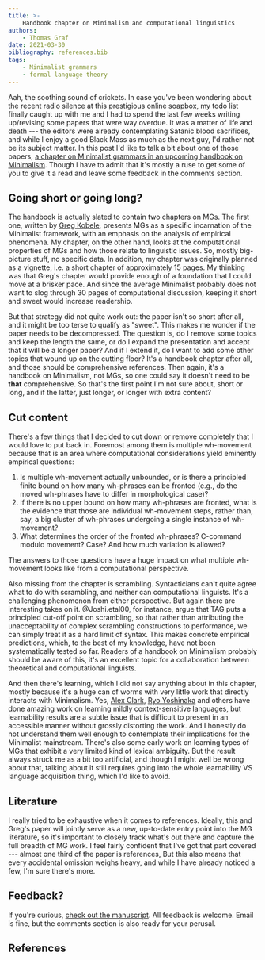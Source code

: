 ```yaml
---
title: >-
    Handbook chapter on Minimalism and computational linguistics
authors:
    - Thomas Graf
date: 2021-03-30
bibliography: references.bib
tags:
    - Minimalist grammars
    - formal language theory
---
```


<!-- START_SUMMARY_BLOCK -->
Aah, the soothing sound of crickets.
In case you've been wondering about the recent radio silence at this prestigious online soapbox, my todo list finally caught up with me and I had to spend the last few weeks writing up/revising some papers that were way overdue.
It was a matter of life and death --- the editors were already contemplating Satanic blood sacrifices, and while I enjoy a good Black Mass as much as the next guy, I'd rather not be its subject matter.
In this post I'd like to talk a bit about one of those papers, [a chapter on Minimalist grammars in an upcoming handbook on Minimalism](https://manuscripts.thomasgraf.net/chm).
Though I have to admit that it's mostly a ruse to get some of you to give it a read and leave some feedback in the comments section.
<!-- END_SUMMARY_BLOCK -->


## Going short or going long?

The handbook is actually slated to contain two chapters on MGs.
The first one, written by [Greg Kobele](https://home.uni-leipzig.de/gkobele/index.html), presents MGs as a specific incarnation of the Minimalist framework, with an emphasis on the analysis of empirical phenomena.
My chapter, on the other hand, looks at the computational properties of MGs and how those relate to linguistic issues.
So, mostly big-picture stuff, no specific data.
In addition, my chapter was originally planned as a vignette, i.e. a short chapter of approximately 15 pages.
My thinking was that Greg's chapter would provide enough of a foundation that I could move at a brisker pace.
And since the average Minimalist probably does not want to slog through 30 pages of computational discussion, keeping it short and sweet would increase readership.

But that strategy did not quite work out: the paper isn't so short after all, and it might be too terse to qualify as "sweet".
This makes me wonder if the paper needs to be decompressed.
The question is, do I remove some topics and keep the length the same, or do I expand the presentation and accept that it will be a longer paper?
And if I extend it, do I want to add some other topics that wound up on the cutting floor?
It's a handbook chapter after all, and those should be comprehensive references.
Then again, it's a handbook on Minimalism, not MGs, so one could say it doesn't need to be **that** comprehensive.
So that's the first point I'm not sure about, short or long, and if the latter, just longer, or longer with extra content?


## Cut content

There's a few things that I decided to cut down or remove completely that I would love to put back in.
Foremost among them is multiple wh-movement because that is an area where computational considerations yield eminently empirical questions:

1. Is multiple wh-movement actually unbounded, or is there a principled finite bound on how many wh-phrases can be fronted (e.g., do the moved wh-phrases have to differ in morphological case)?
1. If there is no upper bound on how many wh-phrases are fronted, what is the evidence that those are individual wh-movement steps, rather than, say, a big cluster of wh-phrases undergoing a single instance of wh-movement?
1. What determines the order of the fronted wh-phrases?
   C-command modulo movement?
   Case?
   And how much variation is allowed?

The answers to those questions have a huge impact on what multiple wh-movement looks like from a computational perspective.

Also missing from the chapter is scrambling.
Syntacticians can't quite agree what to do with scrambling, and neither can computational linguists.
It's a challenging phenomenon from either perspective.
But again there are interesting takes on it.
@Joshi.etal00, for instance, argue that TAG puts a principled cut-off point on scrambling, so that rather than attributing the unacceptability of complex scrambling constructions to performance, we can simply treat it as a hard limit of syntax.
This makes concrete empirical predictions, which, to the best of my knowledge, have not been systematically tested so far.
Readers of a handbook on Minimalism probably should be aware of this, it's an excellent topic for a collaboration between theoretical and computational linguists.

And then there's learning, which I did not say anything about in this chapter, mostly because it's a huge can of worms with very little work that directly interacts with Minimalism.
Yes, [Alex Clark](https://alexc17.github.io/), [Ryo Yoshinaka](http://www.iip.ist.i.kyoto-u.ac.jp/member/ry/) and others have done amazing work on learning mildly context-sensitive languages, but learnability results are a subtle issue that is difficult to present in an accessible manner without grossly distorting the work.
And I honestly do not understand them well enough to contemplate their implications for the Minimalist mainstream.
There's also some early work on learning types of MGs that exhibit a very limited kind of lexical ambiguity.
But the result always struck me as a bit too artificial, and though I might well be wrong about that, talking about it still requires going into the whole learnability VS language acquisition thing, which I'd like to avoid.


## Literature

I really tried to be exhaustive when it comes to references.
Ideally, this and Greg's paper will jointly serve as a new, up-to-date entry point into the MG literature, so it's important to closely track what's out there and capture the full breadth of MG work.
I feel fairly confident that I've got that part covered --- almost one third of the paper is references,
But this also means that every accidental omission weighs heavy, and while I have already noticed a few, I'm sure there's more.


## Feedback?

If you're curious, [check out the manuscript](https://manuscripts.thomasgraf.net/chm).
All feedback is welcome.
Email is fine, but the comments section is also ready for your perusal.


## References
